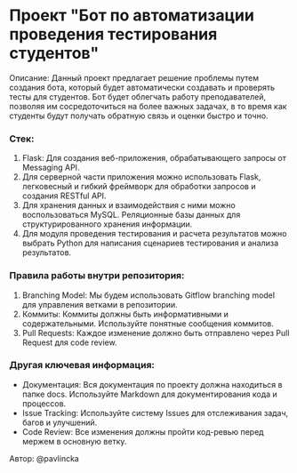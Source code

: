# Проект "Бот по автоматизации проведения тестирования студентов"

Описание: Данный проект предлагает решение проблемы путем создания бота, который будет автоматически создавать и проверять тесты для студентов. Бот будет облегчать работу преподавателей, позволяя им сосредоточиться на более важных задачах, в то время как студенты будут получать обратную связь и оценки быстро и точно.

### Стек:
1. Flask: Для создания веб-приложения, обрабатывающего запросы от Messaging API.
2. Для серверной части приложения можно использовать Flask, легковесный и гибкий фреймворк для обработки запросов и создания RESTful API.
3. Для хранения данных и взаимодействия с ними можно воспользоваться MySQL. Реляционные базы данных для структурированного хранения информации.   
4. Для модуля проведения тестирования и расчета результатов можно выбрать Python для написания сценариев тестирования и анализа результатов.

### Правила работы внутри репозитория:
1. Branching Model: Мы будем использовать Gitflow branching model для управления ветками в репозитории.
2. Коммиты: Коммиты должны быть информативными и содержательными. Используйте понятные сообщения коммитов.
3. Pull Requests: Каждое изменение должно быть отправлено через Pull Request для code review.

### Другая ключевая информация:
- Документация: Вся документация по проекту должна находиться в папке docs. Используйте Markdown для документирования кода и процессов.
- Issue Tracking: Используйте систему Issues для отслеживания задач, багов и улучшений.
- Code Review: Все изменения должны пройти код-ревью перед мержем в основную ветку.

Автор: @pavlincka
